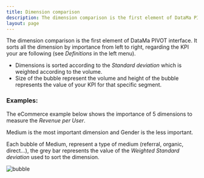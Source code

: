 ```yaml
---
title: Dimension comparison
description: The dimension comparison is the first element of DataMa PIVOT interface. It sorts all the dimension by importance from left to right.
layout: page
---
```


The dimension comparison is the first element of DataMa PIVOT interface. It sorts all the dimension by importance from left to right, regarding the KPI your are following (see *Definitions* in the left menu).

* Dimensions is sorted according to the *Standard deviation* which is weighted according to the volume.
* Size of the bubble represent the volume and height of the bubble represents the value of your KPI for that specific segment.


### Examples:

The eCommerce example below shows the importance of 5 dimensions to measure the *Revenue per User*.

Medium is the most important dimension and Gender is the less important.

Each bubble of Medium, represent a type of medium (referral, organic, direct…), the grey bar represents the value of the *Weighted Standard deviation* used to sort the dimension.

![bubble]({{site.url}}{{site.baseurl}}/core_app/pivot/web_application/dashboard/dimension_importance/images/DimensionImportance-1-1024x312.jpg)
